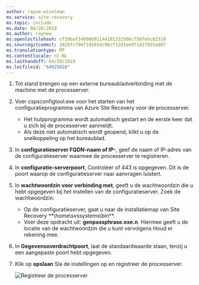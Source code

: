 ```yaml
---
author: rayne-wiselman
ms.service: site-recovery
ms.topic: include
ms.date: 04/28/2019
ms.author: raynew
ms.openlocfilehash: cf39baf34096691144181332566cf567ebc02310
ms.sourcegitcommit: 2028fc790f1d265dc96cf12d1ee9f1437955ad87
ms.translationtype: MT
ms.contentlocale: nl-NL
ms.lasthandoff: 04/30/2019
ms.locfileid: "64925618"
---
```

1. Tot stand brengen op een externe bureaubladverbinding met de machine met de processerver. 
2. Voer cspsconfigtool.exe voor het starten van het configuratieprogramma van Azure Site Recovery voor de processerver.
    - Het hulpprogramma wordt automatisch gestart en de eerste keer dat u zich bij de processerver aanmeldt.
    - Als deze niet automatisch wordt geopend, klikt u op de snelkoppeling op het bureaublad.

3. In **configuratieserver FQDN-naam of IP-**, geef de naam of IP-adres van de configuratieserver waarmee de processerver te registreren.
4. In **configuratie-serverpoort**, Controleer of 443 is opgegeven. Dit is de poort waarop de configuratieserver naar aanvragen luistert.
5. In **wachtwoordzin voor verbinding met**, geeft u de wachtwoordzin die u hebt opgegeven bij het instellen van de configuratieserver. Zoek de wachtwoordzin:
    -  Op de configuratieserver, gaat u naar de installatiemap van Site Recovery **\home\svssystems\bin\**. 
    - Voer deze opdracht uit: **genpassphrase.exe.n**. Hiermee geeft u de locatie van de wachtwoordzin die u kunt vervolgens Houd er rekening mee.

6. In **Gegevensoverdrachtpoort**, laat de standaardwaarde staan, tenzij u een aangepaste poort hebt opgegeven.

7. Klik op **opslaan** Sla de instellingen op en registreer de processerver.

    
    ![Registreer de processerver](./media/site-recovery-vmware-register-process-server/register-ps.png)
